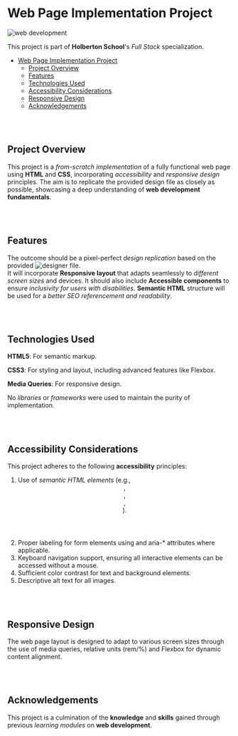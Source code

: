 # Web Page Implementation Project

![web development](https://i.imgur.com/FDJwRDN.png)

This project is part of __Holberton School__'s _Full Stack_ specialization. 

- [Web Page Implementation Project](#web-page-implementation-project)
  - [Project Overview](#project-overview)
  - [Features](#features)
  - [Technologies Used](#technologies-used)
  - [Accessibility Considerations](#accessibility-considerations)
  - [Responsive Design](#responsive-design)
  - [Acknowledgements](#acknowledgements)

<br /><br />

## Project Overview

This project is a _from-scratch implementation_ of a fully functional web page using __HTML__ and __CSS__, incorporating _accessibility_ and _responsive design_ principles. The aim is to replicate the provided design file as closely as possible, showcasing a deep understanding of __web development fundamentals__.

<br /><br />

## Features

The outcome should be a pixel-perfect _design replication_ based on the provided ![__designer file__](#https://www.figma.com/design/FfnVADRC9xgI3yiZliTBYZ/Holberton-School---Headphone-company?node-id=0-1&p=f&t=ExLZorhTrkHbZzB7-0). <br />
It will incorporate __Responsive layout__ that adapts seamlessly to _different screen sizes_ and devices. It should also include __Accessible components__ to ensure _inclusivity for users with disabilities_. __Semantic HTML__ structure will be used for a _better SEO referencement and readability_.

<br /><br />

## Technologies Used

__HTML5__: For semantic markup.

__CSS3__: For styling and layout, including advanced features like Flexbox.

__Media Queries__: For responsive design.

No _libraries_ or _frameworks_ were used to maintain the purity of implementation.

<br /><br />

## Accessibility Considerations

This project adheres to the following __accessibility__ principles:

1. Use of _semantic HTML elements_ (e.g., <header>, <main>, <footer>, <section>).
2. Proper labeling for form elements using <label> and aria-* attributes where applicable.
3. Keyboard navigation support, ensuring all interactive elements can be accessed without a mouse.
4. Sufficient color contrast for text and background elements.
5. Descriptive alt text for all images.

<br /><br />

## Responsive Design

The web page layout is designed to adapt to various screen sizes through the use of  media queries, relative units (rem/%) and Flexbox for dynamic content alignment.

<br /><br />

## Acknowledgements

This project is a culmination of the __knowledge__ and __skills__ gained through previous _learning modules_ on __web development__.